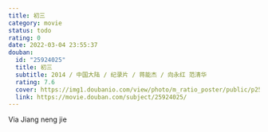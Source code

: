 ```yaml
---
title: 初三
category: movie
status: todo
rating: 0
date: 2022-03-04 23:55:37
douban:
  id: "25924025"
  title: 初三
  subtitle: 2014 / 中国大陆 / 纪录片 / 蒋能杰 / 向永红 范清华
  rating: 7.6
  cover: https://img1.doubanio.com/view/photo/m_ratio_poster/public/p2510312097.jpg
  link: https://movie.douban.com/subject/25924025/
---
```


Via Jiang neng jie